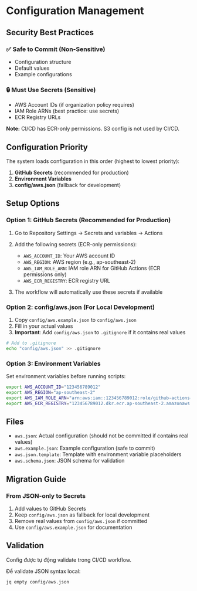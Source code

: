 # Configuration Management

## Security Best Practices

### ✅ Safe to Commit (Non-Sensitive)
- Configuration structure
- Default values
- Example configurations

### 🔒 Must Use Secrets (Sensitive)
- AWS Account IDs (if organization policy requires)
- IAM Role ARNs (best practice: use secrets)
- ECR Registry URLs

**Note:** CI/CD has ECR-only permissions. S3 config is not used by CI/CD.

## Configuration Priority

The system loads configuration in this order (highest to lowest priority):

1. **GitHub Secrets** (recommended for production)
2. **Environment Variables**
3. **config/aws.json** (fallback for development)

## Setup Options

### Option 1: GitHub Secrets (Recommended for Production)

1. Go to Repository Settings → Secrets and variables → Actions
2. Add the following secrets (ECR-only permissions):
   - `AWS_ACCOUNT_ID`: Your AWS account ID
   - `AWS_REGION`: AWS region (e.g., ap-southeast-2)
   - `AWS_IAM_ROLE_ARN`: IAM role ARN for GitHub Actions (ECR permissions only)
   - `AWS_ECR_REGISTRY`: ECR registry URL

3. The workflow will automatically use these secrets if available

### Option 2: config/aws.json (For Local Development)

1. Copy `config/aws.example.json` to `config/aws.json`
2. Fill in your actual values
3. **Important**: Add `config/aws.json` to `.gitignore` if it contains real values

```bash
# Add to .gitignore
echo "config/aws.json" >> .gitignore
```

### Option 3: Environment Variables

Set environment variables before running scripts:

```bash
export AWS_ACCOUNT_ID="123456789012"
export AWS_REGION="ap-southeast-2"
export AWS_IAM_ROLE_ARN="arn:aws:iam::123456789012:role/github-actions-role"
export AWS_ECR_REGISTRY="123456789012.dkr.ecr.ap-southeast-2.amazonaws.com"
```

## Files

- `aws.json`: Actual configuration (should not be committed if contains real values)
- `aws.example.json`: Example configuration (safe to commit)
- `aws.json.template`: Template with environment variable placeholders
- `aws.schema.json`: JSON schema for validation

## Migration Guide

### From JSON-only to Secrets

1. Add values to GitHub Secrets
2. Keep `config/aws.json` as fallback for local development
3. Remove real values from `config/aws.json` if committed
4. Use `config/aws.example.json` for documentation

## Validation

Config được tự động validate trong CI/CD workflow. 

Để validate JSON syntax local:
```bash
jq empty config/aws.json
```

